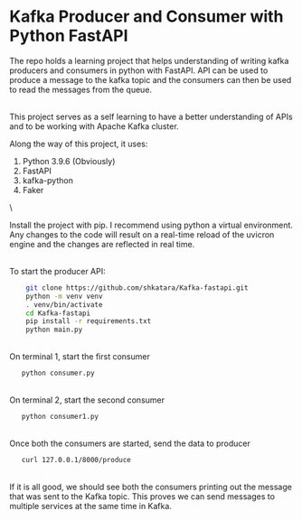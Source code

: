 
# Kafka Producer and Consumer with Python FastAPI

The repo holds a learning project that helps understanding of writing kafka producers and consumers in python with FastAPI. API can be used to produce a message to the kafka topic and the consumers can then be used to read the messages from the queue. 

\
This project serves as a self learning to have a better understanding of APIs and to be working with Apache Kafka cluster.

Along the way of this project, it uses:
1. Python 3.9.6 (Obviously)
1. FastAPI
2. kafka-python 
3. Faker

\

Install the project with pip. I recommend using python a virtual environment. Any changes to the code will result on a real-time reload of the uvicron engine and the changes are reflected in real time.

\
To start the producer API:
```bash
    git clone https://github.com/shkatara/Kafka-fastapi.git
    python -m venv venv
    . venv/bin/activate
    cd Kafka-fastapi
    pip install -r requirements.txt
    python main.py
```


\
On terminal 1, start the first consumer
```bash
   python consumer.py
```

\
On terminal 2, start the second consumer
```bash
   python consumer1.py
```

\
Once both the consumers are started, send the data to producer
```bash
   curl 127.0.0.1/8000/produce
```

\
If it is all good, we should see both the consumers printing out the message that was sent to the Kafka topic. This proves we can send messages to multiple services at the same time in Kafka. 
